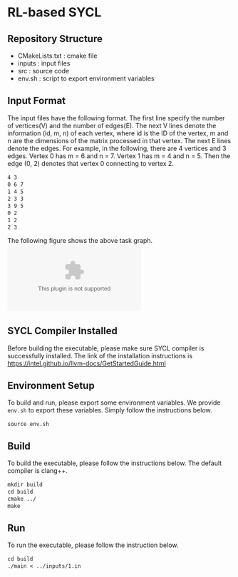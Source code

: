 # RL-based SYCL

## Repository Structure
- CMakeLists.txt : cmake file
- inputs : input files
- src : source code
- env.sh : script to export environment variables


## Input Format
The input files have the following format.
The first line specify the number of vertices(V) and the number of edges(E).
The next V lines denote the information (id, m, n) of each vertex,
where id is the ID of the vertex, m and n are the dimensions of the matrix
processed in that vertex.
The next E lines denote the edges.
For example, in the following, there are 4 vertices and 3 edges.
Vertex 0 has m = 6 and n = 7. Vertex 1 has m = 4 and n = 5.
Then the edge (0, 2) denotes that vertex 0 connecting to vertex 2.    
```
4 3
0 6 7
1 4 5
2 3 3
3 9 5
0 2
1 2
2 3 
```
The following figure shows the above task graph.
![](figure/demo_task_graph.ps)


## SYCL Compiler Installed
Before building the executable, please make sure SYCL compiler is successfully installed.
The link of the installation instructions is https://intel.github.io/llvm-docs/GetStartedGuide.html 


## Environment Setup
To build and run, please export some environment variables.
We provide `env.sh` to export these variables.
Simply follow the instructions below.
```
source env.sh
```


## Build
To build the executable, please follow the instructions below. The default compiler is clang++.
```
mkdir build
cd build
cmake ../
make
```

## Run
To run the executable, please follow the instruction below.
```
cd build
./main < ../inputs/1.in
```
